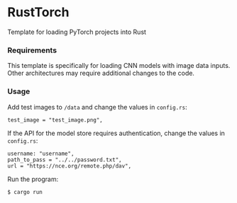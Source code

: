 # RustTorch

Template for loading PyTorch projects into Rust

### Requirements

This template is specifically for loading CNN models with image data inputs. Other architectures may require additional changes to the code.

### Usage 

Add test images to `/data` and change the values in `config.rs`:
```
test_image = "test_image.png",
```

If the API for the model store requires authentication, change the values in `config.rs`:
```
username: "username",
path_to_pass = "../../password.txt",
url = "https://nce.org/remote.php/dav",
```

Run the program:
```
$ cargo run
```